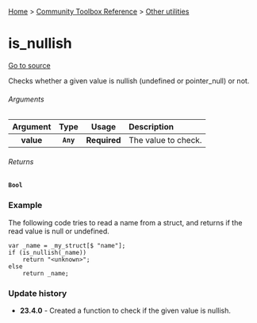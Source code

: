 [Home](/README.md) > [Community Toolbox Reference](/Docs/Reference/Reference.md) > [Other utilities](/Docs/Reference/Groups/MiscUtils.md)

# is_nullish

[Go to source](/Community%20Toolbox/scripts/utils_CommunityToolboxMisc/utils_CommunityToolboxMisc.gml#L5)

Checks whether a given value is nullish (undefined or pointer_null) or not.

###### Arguments

| Argument | Type | Usage | Description |
|:---:|:---:|:---:|:---|
| **value** | **`Any`** | **Required** | The value to check. |

###### Returns
**`Bool`**

### Example

The following code tries to read a name from a struct, and returns <unknown> if the read value is null or undefined.

```gml
var _name = _my_struct[$ "name"];
if (is_nullish(_name))
    return "<unknown>";
else
    return _name;
```

### Update history

- **23.4.0** - Created a function to check if the given value is nullish.
